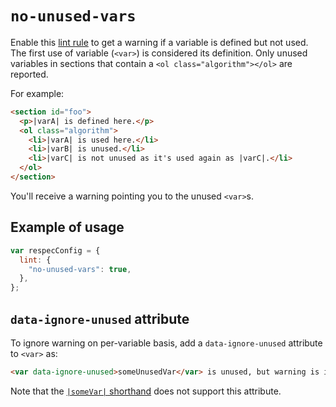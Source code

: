 # `no-unused-vars`

Enable this [lint rule](lint) to get a warning if a variable is defined but not used. The first use of variable (`<var>`) is considered its definition. Only unused variables in sections that contain a `<ol class="algorithm"></ol>` are reported.

For example:

```html
<section id="foo">
  <p>|varA| is defined here.</p>
  <ol class="algorithm">
    <li>|varA| is used here.</li>
    <li>|varB| is unused.</li>
    <li>|varC| is not unused as it's used again as |varC|.</li>
  </ol>
</section>
```

You'll receive a warning pointing you to the unused `<var>`s.

## Example of usage

```js "example": "Enable no-unused-vars linter rule."
var respecConfig = {
  lint: {
    "no-unused-vars": true,
  },
};
```

## `data-ignore-unused` attribute

To ignore warning on per-variable basis, add a `data-ignore-unused` attribute to `<var>` as:

```html "example": "Use data-ignore-unused  attribute to ignore the warning."
<var data-ignore-unused>someUnusedVar</var> is unused, but warning is ignored.
```

Note that the [`|someVar|` shorthand](Shorthands-Guide#variables-in-algorithms) does not support this attribute.
